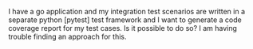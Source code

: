 I have a go application and my integration test scenarios are written in a separate python [pytest] test framework and I want to generate a code coverage report for my test cases. Is it possible to do so? I am having trouble finding an approach for this.  